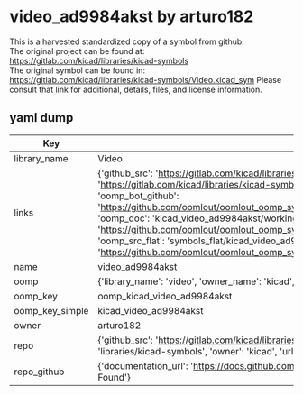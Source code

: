 # video_ad9984akst by arturo182  
This is a harvested standardized copy of a symbol from github.  
The original project can be found at:  
https://gitlab.com/kicad/libraries/kicad-symbols  
The original symbol can be found in:
https://gitlab.com/kicad/libraries/kicad-symbols/Video.kicad_sym
Please consult that link for additional, details, files, and license information.  
## yaml dump  
| Key | Value |  
| --- | --- |  
| library_name | Video |  
| links | {'github_src': 'https://gitlab.com/kicad/libraries/kicad-symbols/Video.kicad_sym', 'github_src_repo': 'https://gitlab.com/kicad/libraries/kicad-symbols', 'oomp_bot': 'kicad_video_ad9984akst/working', 'oomp_bot_github': 'https://github.com/oomlout/oomlout_oomp_symbol_bot/tree/main/kicad_video_ad9984akst/working', 'oomp_doc': 'kicad_video_ad9984akst/working', 'oomp_doc_github': 'https://github.com/oomlout/oomlout_oomp_symbol_doc/tree/main/kicad_video_ad9984akst/working', 'oomp_src_flat': 'symbols_flat/kicad_video_ad9984akst/working', 'oomp_src_flat_github': 'https://github.com/oomlout/oomlout_oomp_symbol_src/tree/main/kicad_video_ad9984akst/working'} |  
| name | video_ad9984akst |  
| oomp | {'library_name': 'video', 'owner_name': 'kicad', 'symbol_name': 'video_ad9984akst'} |  
| oomp_key | oomp_kicad_video_ad9984akst |  
| oomp_key_simple | kicad_video_ad9984akst |  
| owner | arturo182 |  
| repo | {'github_src': 'https://gitlab.com/kicad/libraries/kicad-symbols/Video.kicad_sym', 'name': 'libraries/kicad-symbols', 'owner': 'kicad', 'url': 'https://gitlab.com/kicad/libraries/kicad-symbols'} |  
| repo_github | {'documentation_url': 'https://docs.github.com/rest/repos/repos#get-a-repository', 'message': 'Not Found'} |  

